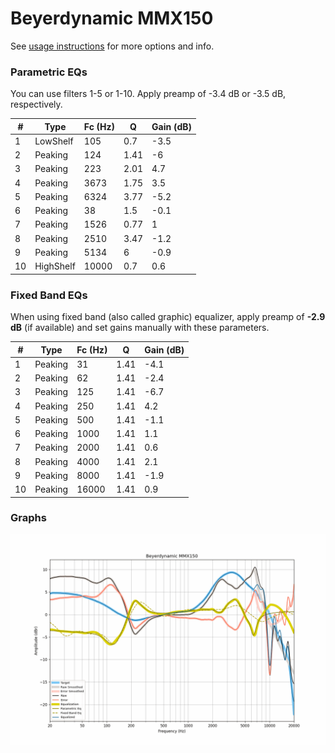 # Beyerdynamic MMX150
See [usage instructions](https://github.com/jaakkopasanen/AutoEq#usage) for more options and info.

### Parametric EQs
You can use filters 1-5 or 1-10. Apply preamp of -3.4 dB or -3.5 dB, respectively.

|   # | Type      |   Fc (Hz) |    Q |   Gain (dB) |
|-----|-----------|-----------|------|-------------|
|   1 | LowShelf  |       105 | 0.7  |        -3.5 |
|   2 | Peaking   |       124 | 1.41 |        -6   |
|   3 | Peaking   |       223 | 2.01 |         4.7 |
|   4 | Peaking   |      3673 | 1.75 |         3.5 |
|   5 | Peaking   |      6324 | 3.77 |        -5.2 |
|   6 | Peaking   |        38 | 1.5  |        -0.1 |
|   7 | Peaking   |      1526 | 0.77 |         1   |
|   8 | Peaking   |      2510 | 3.47 |        -1.2 |
|   9 | Peaking   |      5134 | 6    |        -0.9 |
|  10 | HighShelf |     10000 | 0.7  |         0.6 |

### Fixed Band EQs
When using fixed band (also called graphic) equalizer, apply preamp of **-2.9 dB** (if available) and set gains manually with these parameters.

|   # | Type    |   Fc (Hz) |    Q |   Gain (dB) |
|-----|---------|-----------|------|-------------|
|   1 | Peaking |        31 | 1.41 |        -4.1 |
|   2 | Peaking |        62 | 1.41 |        -2.4 |
|   3 | Peaking |       125 | 1.41 |        -6.7 |
|   4 | Peaking |       250 | 1.41 |         4.2 |
|   5 | Peaking |       500 | 1.41 |        -1.1 |
|   6 | Peaking |      1000 | 1.41 |         1.1 |
|   7 | Peaking |      2000 | 1.41 |         0.6 |
|   8 | Peaking |      4000 | 1.41 |         2.1 |
|   9 | Peaking |      8000 | 1.41 |        -1.9 |
|  10 | Peaking |     16000 | 1.41 |         0.9 |

### Graphs
![](./Beyerdynamic%20MMX150.png)
